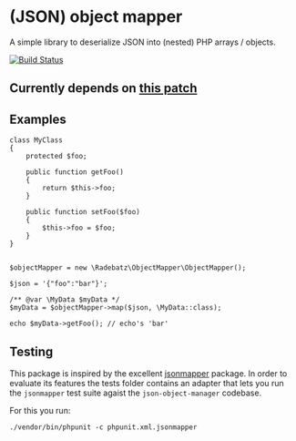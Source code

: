 # (JSON) object mapper
A simple library to deserialize JSON into (nested) PHP  arrays / objects.

[![Build Status](https://travis-ci.org/DerManoMann/json-object-mapper.png)](https://travis-ci.org/DerManoMann/json-object-mapper)

## Currently depends on [this patch](https://github.com/symfony/symfony/pull/27837)

## Examples
````
class MyClass 
{
    protected $foo;
    
    public function getFoo()
    {
        return $this->foo;
    }
    
    public function setFoo($foo) 
    {
        $this->foo = $foo;
    }
}

    
$objectMapper = new \Radebatz\ObjectMapper\ObjectMapper();

$json = '{"foo":"bar"}';

/** @var \MyData $myData */
$myData = $objectMapper->map($json, \MyData::class);

echo $myData->getFoo(); // echo's 'bar'
````

## Testing
This package is inspired by the excellent [jsonmapper](https://github.com/cweiske/jsonmapper) package.
In order to evaluate its features the tests folder contains an adapter that lets you run the ````jsonmapper```` test suite agaist the ````json-object-manager```` codebase.

For this you run:

````
./vendor/bin/phpunit -c phpunit.xml.jsonmapper
```` 
